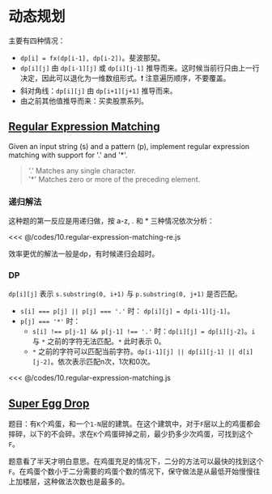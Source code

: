 # 动态规划

主要有四种情况：
- `dp[i] = fx(dp[i-1], dp[i-2])`。斐波那契。
- `dp[i][j]` 由 `dp[i-1][j]` 或 `dp[i][j-1]` 推导而来。这时候当前行只由上一行决定，因此可以退化为一维数组形式。:exclamation: 注意遍历顺序，不要覆盖。
- 斜对角线：`dp[i][j]` 由 `dp[i+1][j+1]` 推导而来。
- 由之前其他值推导而来：买卖股票系列。

## [Regular Expression Matching](https://leetcode.com/problems/regular-expression-matching/)

Given an input string (s) and a pattern (p), implement regular expression matching with support for '.' and '*'.
> '.' Matches any single character.<br/>
'*' Matches zero or more of the preceding element.

### 递归解法
这种题的第一反应是用递归做，按 a-z, . 和 * 三种情况依次分析：

<<< @/codes/10.regular-expression-matching-re.js

效率更优的解法一般是dp，有时候递归会超时。
### DP

`dp[i][j]` 表示 `s.substring(0, i+1)` 与 `p.substring(0, j+1)` 是否匹配。
- `s[i] === p[j] || p[j] === '.'` 时： `dp[i][j] = dp[i-1][j-1]`。
- `p[j] === '*'` 时：
    - `s[i] !== p[j-1] && p[j-1] !== '.'` 时：`dp[i][j] = dp[i][j-2]`。`i` 与 `*` 之前的字符无法匹配。`*` 此时表示 0。
    - `*` 之前的字符可以匹配当前字符。`dp[i-1][j] || dp[i][j-1] || d[i][j-2]`。依次表示匹配n次，1次和0次。

<<< @/codes/10.regular-expression-matching.js

## [Super Egg Drop](https://leetcode.com/problems/super-egg-drop/)

题目：有`K`个鸡蛋，和一个`1-N`层的建筑。在这个建筑中，对于`F`层以上的鸡蛋都会摔碎，以下的不会碎。求在`K`个鸡蛋碎掉之前，最少扔多少次鸡蛋，可找到这个`F`。

题意看了半天才明白意思。在鸡蛋充足的情况下，二分的方法可以最快的找到这个`F`。在鸡蛋个数小于二分需要的鸡蛋个数的情况下，保守做法是从最低开始慢慢往上加楼层，这种做法次数也是最多的。
